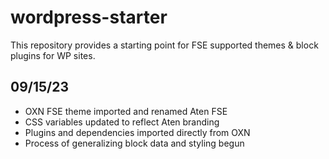 # wordpress-starter
This repository provides a starting point for FSE supported themes &amp; block plugins for WP sites.

## 09/15/23
- OXN FSE theme imported and renamed Aten FSE
- CSS variables updated to reflect Aten branding 
- Plugins and dependencies imported directly from OXN
- Process of generalizing block data and styling begun